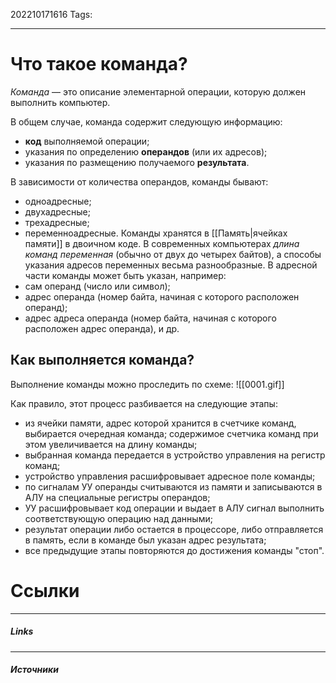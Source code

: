 202210171616
Tags:
___
# Что такое команда?
_Команда_ — это описание элементарной операции, которую должен выполнить компьютер.

В общем случае, команда содержит следующую информацию:

-   **код** выполняемой операции;
-   указания по определению **операндов** (или их адресов);
-   указания по размещению получаемого **результата**.

В зависимости от количества операндов, команды бывают:

-   одноадресные;
-   двухадресные;
-   трехадресные;
-   переменноадресные.
Команды хранятся в [[Память|ячейках памяти]] в двоичном коде. 
В современных компьютерах *длина команд переменная* (обычно от двух до четырех байтов), а способы указания адресов переменных весьма разнообразные. В адресной части команды может быть указан, например:
- сам операнд (число или символ);
- адрес операнда (номер байта, начиная с которого расположен операнд);
- адрес адреса операнда (номер байта, начиная с которого расположен адрес операнда), и др.

## Как выполняется команда?

Выполнение команды можно проследить по схеме:
![[0001.gif]]

Как пpавило, этот процесс разбивается на следующие этапы:

-   из ячейки памяти, адрес которой хранится в счетчике команд, выбирается очередная команда; содержимое счетчика команд при этом увеличивается на длину команды;
-   выбранная команда передается в устройство управления на регистр команд;
-   устройство управления расшифровывает адресное поле команды;
-   по сигналам УУ операнды считываются из памяти и записываются в АЛУ на специальные регистры операндов;
-   УУ расшифровывает код операции и выдает в АЛУ сигнал выполнить соответствующую операцию над данными;
-   результат операции либо остается в процессоре, либо отправляется в память, если в команде был указан адрес результата;
-   все предыдущие этапы повторяются до достижения команды "стоп".


# Ссылки
___
##### Links


---
##### Источники
